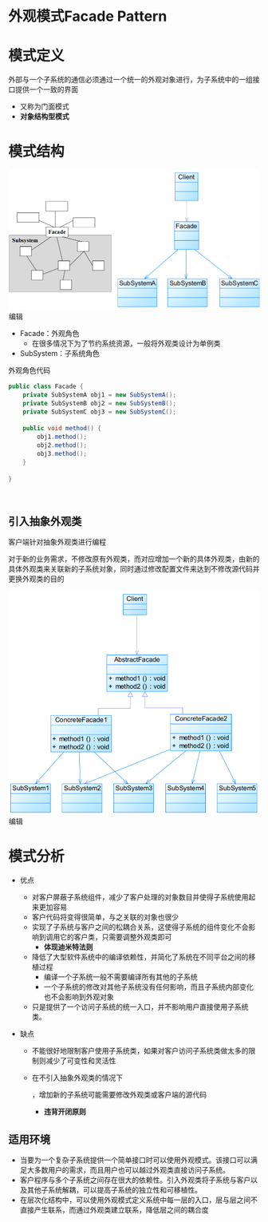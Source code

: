 # 外观模式Facade Pattern

# 模式定义

外部与一个子系统的通信必须通过一个统一的外观对象进行，为子系统中的一组接口提供一个一致的界面

- 又称为门面模式
- **对象结构型模式**

# 模式结构

![img](assets/d293f40727864be98410e3519f6fcc52.png)![点击并拖拽以移动](data:image/gif;base64,R0lGODlhAQABAPABAP///wAAACH5BAEKAAAALAAAAAABAAEAAAICRAEAOw==)编辑

- Facade：外观角色 
  - 在很多情况下为了节约系统资源，一般将外观类设计为单例类
- SubSystem：子系统角色

外观角色代码

```java
public class Facade {
    private SubSystemA obj1 = new SubSystemA();
    private SubSystemB obj2 = new SubSystemB();
    private SubSystemC obj3 = new SubSystemC();

    public void method() {
        obj1.method();
        obj2.method();
        obj3.method();
    }

}
```

![点击并拖拽以移动](data:image/gif;base64,R0lGODlhAQABAPABAP///wAAACH5BAEKAAAALAAAAAABAAEAAAICRAEAOw==)

## 引入抽象外观类

客户端针对抽象外观类进行编程

对于新的业务需求，不修改原有外观类，而对应增加一个新的具体外观类，由新的具体外观类来关联新的子系统对象，同时通过修改配置文件来达到不修改源代码并更换外观类的目的

![img](assets/9ff370948d4a4125ac39ee7eb0d468ec.png)![点击并拖拽以移动](data:image/gif;base64,R0lGODlhAQABAPABAP///wAAACH5BAEKAAAALAAAAAABAAEAAAICRAEAOw==)编辑

# 模式分析

- 优点

  - 对客户屏蔽子系统组件，减少了客户处理的对象数目并使得子系统使用起来更加容易
  - 客户代码将变得很简单，与之关联的对象也很少
  - 实现了子系统与客户之间的松耦合关系，这使得子系统的组件变化不会影响到调用它的客户类，只需要调整外观类即可 	
    - **体现迪米特法则**
  - 降低了大型软件系统中的编译依赖性，并简化了系统在不同平台之间的移植过程 	
    - 编译一个子系统一般不需要编译所有其他的子系统
    - 一个子系统的修改对其他子系统没有任何影响，而且子系统内部变化也不会影响到外观对象
  - 只是提供了一个访问子系统的统一入口，并不影响用户直接使用子系统类。

- 缺点

  - 不能很好地限制客户使用子系统类，如果对客户访问子系统类做太多的限制则减少了可变性和灵活性

  - 在不引入抽象外观类的情况下

    ，增加新的子系统可能需要修改外观类或客户端的源代码 	

    - **违背开闭原则**

## 适用环境

- 当要为一个复杂子系统提供一个简单接口时可以使用外观模式。该接口可以满足大多数用户的需求，而且用户也可以越过外观类直接访问子系统。
- 客户程序与多个子系统之间存在很大的依赖性。引入外观类将子系统与客户以及其他子系统解耦，可以提高子系统的独立性和可移植性。
- 在层次化结构中，可以使用外观模式定义系统中每一层的入口，层与层之间不直接产生联系，而通过外观类建立联系，降低层之间的耦合度
